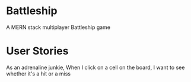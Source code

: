 # Battleship

A MERN stack multiplayer Battleship game

# User Stories
As an adrenaline junkie,
When I click on a cell on the board,
I want to see whether it's a hit or a miss
